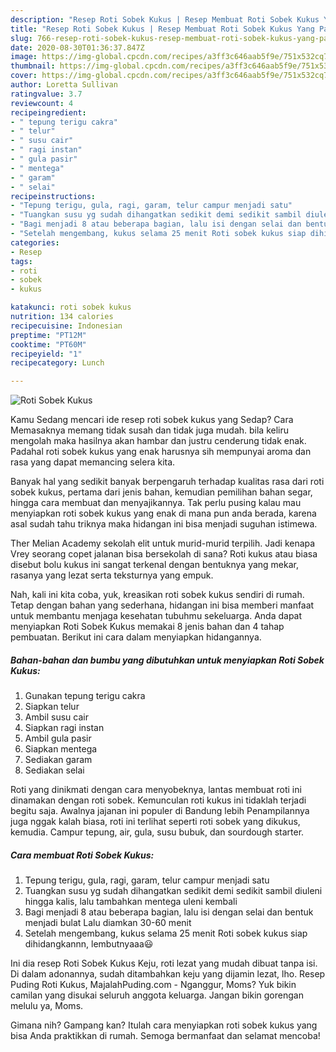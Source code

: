 ```yaml
---
description: "Resep Roti Sobek Kukus | Resep Membuat Roti Sobek Kukus Yang Paling Enak"
title: "Resep Roti Sobek Kukus | Resep Membuat Roti Sobek Kukus Yang Paling Enak"
slug: 766-resep-roti-sobek-kukus-resep-membuat-roti-sobek-kukus-yang-paling-enak
date: 2020-08-30T01:36:37.847Z
image: https://img-global.cpcdn.com/recipes/a3ff3c646aab5f9e/751x532cq70/roti-sobek-kukus-foto-resep-utama.jpg
thumbnail: https://img-global.cpcdn.com/recipes/a3ff3c646aab5f9e/751x532cq70/roti-sobek-kukus-foto-resep-utama.jpg
cover: https://img-global.cpcdn.com/recipes/a3ff3c646aab5f9e/751x532cq70/roti-sobek-kukus-foto-resep-utama.jpg
author: Loretta Sullivan
ratingvalue: 3.7
reviewcount: 4
recipeingredient:
- " tepung terigu cakra"
- " telur"
- " susu cair"
- " ragi instan"
- " gula pasir"
- " mentega"
- " garam"
- " selai"
recipeinstructions:
- "Tepung terigu, gula, ragi, garam, telur campur menjadi satu"
- "Tuangkan susu yg sudah dihangatkan sedikit demi sedikit sambil diuleni hingga kalis, lalu tambahkan mentega uleni kembali"
- "Bagi menjadi 8 atau beberapa bagian, lalu isi dengan selai dan bentuk menjadi bulat Lalu diamkan 30-60 menit"
- "Setelah mengembang, kukus selama 25 menit Roti sobek kukus siap dihidangkannn, lembutnyaaa😃"
categories:
- Resep
tags:
- roti
- sobek
- kukus

katakunci: roti sobek kukus 
nutrition: 134 calories
recipecuisine: Indonesian
preptime: "PT12M"
cooktime: "PT60M"
recipeyield: "1"
recipecategory: Lunch

---
```



![Roti Sobek Kukus](https://img-global.cpcdn.com/recipes/a3ff3c646aab5f9e/751x532cq70/roti-sobek-kukus-foto-resep-utama.jpg)

Kamu Sedang mencari ide resep roti sobek kukus yang Sedap? Cara Memasaknya memang tidak susah dan tidak juga mudah. bila keliru mengolah maka hasilnya akan hambar dan justru cenderung tidak enak. Padahal roti sobek kukus yang enak harusnya sih mempunyai aroma dan rasa yang dapat memancing selera kita.

Banyak hal yang sedikit banyak berpengaruh terhadap kualitas rasa dari roti sobek kukus, pertama dari jenis bahan, kemudian pemilihan bahan segar, hingga cara membuat dan menyajikannya. Tak perlu pusing kalau mau menyiapkan roti sobek kukus yang enak di mana pun anda berada, karena asal sudah tahu triknya maka hidangan ini bisa menjadi suguhan istimewa.

Ther Melian Academy sekolah elit untuk murid-murid terpilih. Jadi kenapa Vrey seorang copet jalanan bisa bersekolah di sana? Roti kukus atau biasa disebut bolu kukus ini sangat terkenal dengan bentuknya yang mekar, rasanya yang lezat serta teksturnya yang empuk.


Nah, kali ini kita coba, yuk, kreasikan roti sobek kukus sendiri di rumah. Tetap dengan bahan yang sederhana, hidangan ini bisa memberi manfaat untuk membantu menjaga kesehatan tubuhmu sekeluarga. Anda dapat menyiapkan Roti Sobek Kukus memakai 8 jenis bahan dan 4 tahap pembuatan. Berikut ini cara dalam menyiapkan hidangannya.

<!--inarticleads1-->

##### Bahan-bahan dan bumbu yang dibutuhkan untuk menyiapkan Roti Sobek Kukus:

1. Gunakan  tepung terigu cakra
1. Siapkan  telur
1. Ambil  susu cair
1. Siapkan  ragi instan
1. Ambil  gula pasir
1. Siapkan  mentega
1. Sediakan  garam
1. Sediakan  selai


Roti yang dinikmati dengan cara menyobeknya, lantas membuat roti ini dinamakan dengan roti sobek. Kemunculan roti kukus ini tidaklah terjadi begitu saja. Awalnya jajanan ini populer di Bandung lebih Penampilannya juga nggak kalah biasa, roti ini terlihat seperti roti sobek yang dikukus, kemudia. Campur tepung, air, gula, susu bubuk, dan sourdough starter. 

<!--inarticleads2-->

##### Cara membuat Roti Sobek Kukus:

1. Tepung terigu, gula, ragi, garam, telur campur menjadi satu
1. Tuangkan susu yg sudah dihangatkan sedikit demi sedikit sambil diuleni hingga kalis, lalu tambahkan mentega uleni kembali
1. Bagi menjadi 8 atau beberapa bagian, lalu isi dengan selai dan bentuk menjadi bulat Lalu diamkan 30-60 menit
1. Setelah mengembang, kukus selama 25 menit Roti sobek kukus siap dihidangkannn, lembutnyaaa😃


Ini dia resep Roti Sobek Kukus Keju, roti lezat yang mudah dibuat tanpa isi. Di dalam adonannya, sudah ditambahkan keju yang dijamin lezat, lho. Resep Puding Roti Kukus, MajalahPuding.com - Nganggur, Moms? Yuk bikin camilan yang disukai seluruh anggota keluarga. Jangan bikin gorengan melulu ya, Moms. 

Gimana nih? Gampang kan? Itulah cara menyiapkan roti sobek kukus yang bisa Anda praktikkan di rumah. Semoga bermanfaat dan selamat mencoba!
